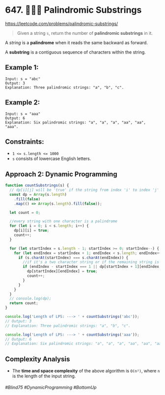 # 647. 👩🏽‍🦯 Palindromic Substrings
https://leetcode.com/problems/palindromic-substrings/

> Given a string `s`, return the number of <b>palindromic substrings</b> in it.

A <i>string</i> is a <b>palindrome</b> when it reads the same backward as forward.

A <b>substring</b> is a contiguous sequence of characters within the string.


## Example 1:
````
Input: s = "abc"
Output: 3
Explanation: Three palindromic strings: "a", "b", "c".
````
## Example 2:
````
Input: s = "aaa"
Output: 6
Explanation: Six palindromic strings: "a", "a", "a", "aa", "aa", "aaa".
````
 
## Constraints:
- `1 <= s.length <= 1000`
- `s` consists of lowercase English letters.
 
## Approach 2: Dynamic Programming
<!-- See explanation [here](https://leetcode.com/problems/palindromic-substrings/discuss/1129426/JS-Python-Java-C%2B%2B-or-Optimized-Mathematical-Solution-w-Explanation)
### Intuition
This problem, like many, is all about optimization. The naive solution would be to check if each and every substring is a <i>palindrome</i>, but that would easily achieve a <i>TLE</i> result.

Instead, the first realization that we can make is that each larger <i>palindrome</i> is built upon many layers of smaller <i>palindromes</i>, going back to its <b>center</b>. So we could optimize our solution by iterating through `s` and considering the index `i` to be the `center` of a series of potential <i>palindromes</i>.

Then, for each `center` we could use two more pointers (`start` & `end`) which would spread out in both directions from `center`. As long as `s[start] == s[end]`, we'd know we had found a new <i>palindrome</i> and could continue spreading outward.

We would have to duplicate this process for even-length <i>palindromes</i>, as their center would be two characters intead of one.

❕ But we can optimize more than that.

If we instead think of the center of the <i>palindrome</i> not as just one or two characters, but as any length of repeated characters, then we can break each iteration down into two steps.

1. First, we identify how long the `center` is by moving our right-side pointer `end` forwards while checking for duplicate characters. Now, instead of our `center` just being a single <i>palindrome</i>, it will be the `Nth` triangular number (defined as `N * (N + 1) / 2`) to account for all the smaller <i>palindromes</i> of which it's made.
2. After that, we can spread out with `start` and `end` just as before. Since we've dealt with the entire `center`'s worth of <i>palindromes</i>, we can move `center` forward to start up again after the end of the `center`, regardless of its length. -->

````js
function countSubstrings(s) {
  // dp[i][j] will be 'true' if the string from index 'i' to index 'j' is a palindrome
  const dp = Array(s.length)
    .fill(false)
    .map(() => Array(s.length).fill(false));

  let count = 0;

  //every string with one character is a palindrome
  for (let i = 0; i < s.length; i++) {
    dp[i][i] = true;
    count++;
  }

  for (let startIndex = s.length - 1; startIndex >= 0; startIndex--) {
    for (let endIndex = startIndex + 1; endIndex < s.length; endIndex++) {
      if (s.charAt(startIndex) === s.charAt(endIndex)) {
        //if it's a two character string or if the remaining string is palindrome too
        if (endIndex - startIndex === 1 || dp[startIndex + 1][endIndex - 1]) {
          dp[startIndex][endIndex] = true;
          count++;
        }
      }
    }
  }
  // console.log(dp);
  return count;
}

console.log('Length of LPS: ---> ' + countSubstrings('abc'));
// Output: 3
// Explanation: Three palindromic strings: "a", "b", "c".

console.log('Length of LPS: ---> ' + countSubstrings('aaa'));
// Output: 6
// Explanation: Six palindromic strings: "a", "a", "a", "aa", "aa", "aaa".

````
## Complexity Analysis
- The <b>time and space complexity</b> of the above algorithm is `O(n²)`, where `n` is the length of the input string.
###### #Blind75 #DynamicProgramming #BottomUp
